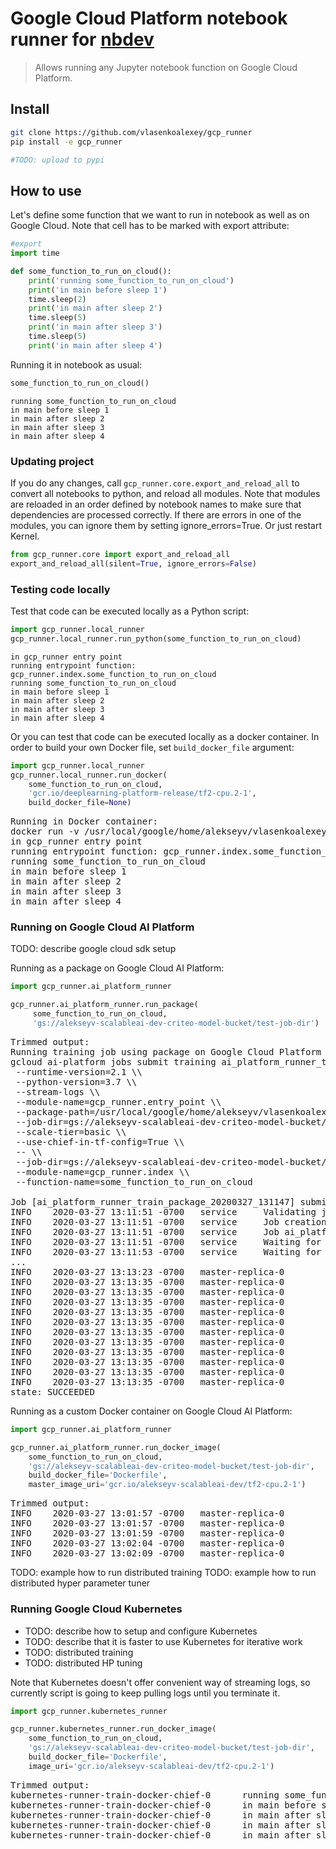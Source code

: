 # Google Cloud Platform notebook runner for [nbdev](https://github.com/fastai/nbdev/tree/master/nbdev)
> Allows running any Jupyter notebook function on Google Cloud Platform.


## Install

```sh
git clone https://github.com/vlasenkoalexey/gcp_runner
pip install -e gcp_runner

#TODO: upload to pypi
```

## How to use

Let's define some function that we want to run in notebook as well as on Google Cloud.
Note that cell has to be marked with export attribute:

```python
#export
import time

def some_function_to_run_on_cloud():
    print('running some_function_to_run_on_cloud')
    print('in main before sleep 1')
    time.sleep(2)
    print('in main after sleep 2')
    time.sleep(5)
    print('in main after sleep 3')
    time.sleep(5)
    print('in main after sleep 4')
```

Running it in notebook as usual:

```python
some_function_to_run_on_cloud()
```

    running some_function_to_run_on_cloud
    in main before sleep 1
    in main after sleep 2
    in main after sleep 3
    in main after sleep 4


### Updating project
If you do any changes, call `gcp_runner.core.export_and_reload_all` to convert all notebooks to python, and reload all modules. Note that modules are reloaded in an order defined by notebook names to make sure that dependencies are processed correctly. If there are errors in one of the modules, you can ignore them by setting ignore_errors=True. Or just restart Kernel.

```python
from gcp_runner.core import export_and_reload_all
export_and_reload_all(silent=True, ignore_errors=False)
```

### Testing code locally
Test that code can be executed locally as a Python script:

```python
import gcp_runner.local_runner
gcp_runner.local_runner.run_python(some_function_to_run_on_cloud)
```

    in gcp_runner entry point
    running entrypoint function: gcp_runner.index.some_function_to_run_on_cloud
    running some_function_to_run_on_cloud
    in main before sleep 1
    in main after sleep 2
    in main after sleep 3
    in main after sleep 4


Or you can test that code can be executed locally as a docker container.
In order to build your own Docker file, set `build_docker_file` argument:

```python
import gcp_runner.local_runner
gcp_runner.local_runner.run_docker(
    some_function_to_run_on_cloud,
    'gcr.io/deeplearning-platform-release/tf2-cpu.2-1',
    build_docker_file=None)
```

<pre>
Running in Docker container:  
docker run -v /usr/local/google/home/alekseyv/vlasenkoalexey/gcp_runner/gcp_runner:/gcp_runner gcr.io/deeplearning-platform-release/tf2-cpu.2-1 python -u -m gcp_runner.entry_point --module-name=gcp_runner.index --function-name=some_function_to_run_on_cloud
in gcp_runner entry point  
running entrypoint function: gcp_runner.index.some_function_to_run_on_cloud  
running some_function_to_run_on_cloud  
in main before sleep 1  
in main after sleep 2  
in main after sleep 3  
in main after sleep 4 
</pre>

### Running on Google Cloud AI Platform

TODO: describe google cloud sdk setup

Running as a package on Google Cloud AI Platform:

```python
import gcp_runner.ai_platform_runner

gcp_runner.ai_platform_runner.run_package(
     some_function_to_run_on_cloud, 
     'gs://alekseyv-scalableai-dev-criteo-model-bucket/test-job-dir')
```

<pre>
Trimmed output:  
Running training job using package on Google Cloud Platform AI:  
gcloud ai-platform jobs submit training ai_platform_runner_train_package_20200327_131147 \\  
 --runtime-version=2.1 \\   
 --python-version=3.7 \\   
 --stream-logs \\   
 --module-name=gcp_runner.entry_point \\   
 --package-path=/usr/local/google/home/alekseyv/vlasenkoalexey/gcp_runner/gcp_runner \\  
 --job-dir=gs://alekseyv-scalableai-dev-criteo-model-bucket/test-job-dir \\  
 --scale-tier=basic \\  
 --use-chief-in-tf-config=True \\  
 -- \\  
 --job-dir=gs://alekseyv-scalableai-dev-criteo-model-bucket/test-job-dir \\  
 --module-name=gcp_runner.index \\  
 --function-name=some_function_to_run_on_cloud  
        
Job [ai_platform_runner_train_package_20200327_131147] submitted successfully.  
INFO	2020-03-27 13:11:51 -0700	service		Validating job requirements...  
INFO	2020-03-27 13:11:51 -0700	service		Job creation request has been successfully validated.  
INFO	2020-03-27 13:11:51 -0700	service		Job ai_platform_runner_train_package_20200327_131147 is queued.  
INFO	2020-03-27 13:11:51 -0700	service		Waiting for job to be provisioned.  
INFO	2020-03-27 13:11:53 -0700	service		Waiting for training program to start.  
...  
INFO	2020-03-27 13:13:23 -0700	master-replica-0		Running command: python3 -m gcp_runner.entry_point --job-dir=gs://alekseyv-scalableai-dev-criteo-model-bucket/test-job-dir --module-name=gcp_runner.index --function-name=some_function_to_run_on_cloud --job-dir gs://alekseyv-scalableai-dev-criteo-model-bucket/test-job-dir  
INFO	2020-03-27 13:13:35 -0700	master-replica-0		in gcp_runner entry point  
INFO	2020-03-27 13:13:35 -0700	master-replica-0		running entrypoint function: gcp_runner.index.some_function_to_run_on_cloud  
INFO	2020-03-27 13:13:35 -0700	master-replica-0		additional args: ['--job-dir=gs://alekseyv-scalableai-dev-criteo-model-bucket/test-job-dir', '--job-dir', 'gs://alekseyv-scalableai-dev-criteo-model-bucket/test-job-dir']  
INFO	2020-03-27 13:13:35 -0700	master-replica-0		running some_function_to_run_on_cloud  
INFO	2020-03-27 13:13:35 -0700	master-replica-0		in main before sleep 1  
INFO	2020-03-27 13:13:35 -0700	master-replica-0		in main after sleep 2  
INFO	2020-03-27 13:13:35 -0700	master-replica-0		in main after sleep 3  
INFO	2020-03-27 13:13:35 -0700	master-replica-0		in main after sleep 4  
INFO	2020-03-27 13:13:35 -0700	master-replica-0		Module completed; cleaning up.  
INFO	2020-03-27 13:13:35 -0700	master-replica-0		Clean up finished.  
INFO	2020-03-27 13:13:35 -0700	master-replica-0		Task completed successfully.  
state: SUCCEEDED 
</pre>

Running as a custom Docker container on Google Cloud AI Platform:

```python
import gcp_runner.ai_platform_runner

gcp_runner.ai_platform_runner.run_docker_image(
    some_function_to_run_on_cloud,
    'gs://alekseyv-scalableai-dev-criteo-model-bucket/test-job-dir',
    build_docker_file='Dockerfile',
    master_image_uri='gcr.io/alekseyv-scalableai-dev/tf2-cpu.2-1')
```

<pre>
Trimmed output:  
INFO	2020-03-27 13:01:57 -0700	master-replica-0		running some_function_to_run_on_cloud  
INFO	2020-03-27 13:01:57 -0700	master-replica-0		in main before sleep 1  
INFO	2020-03-27 13:01:59 -0700	master-replica-0		in main after sleep 2  
INFO	2020-03-27 13:02:04 -0700	master-replica-0		in main after sleep 3  
INFO	2020-03-27 13:02:09 -0700	master-replica-0		in main after sleep 4  
</pre>

TODO: example how to run distributed training
TODO: example how to run distributed hyper parameter tuner

### Running Google Cloud Kubernetes

- TODO: describe how to setup and configure Kubernetes
- TODO: describe that it is faster to use Kubernetes for iterative work
- TODO: distributed training
- TODO: distributed HP tuning

Note that Kubernetes doesn't offer convenient way of streaming logs, so currently script is going to keep pulling logs until you terminate it.

```python
import gcp_runner.kubernetes_runner

gcp_runner.kubernetes_runner.run_docker_image(
    some_function_to_run_on_cloud,
    'gs://alekseyv-scalableai-dev-criteo-model-bucket/test-job-dir',
    build_docker_file='Dockerfile',
    image_uri='gcr.io/alekseyv-scalableai-dev/tf2-cpu.2-1')
```

<pre>
Trimmed output:  
kubernetes-runner-train-docker-chief-0		running some_function_to_run_on_cloud  
kubernetes-runner-train-docker-chief-0		in main before sleep 1  
kubernetes-runner-train-docker-chief-0		in main after sleep 2  
kubernetes-runner-train-docker-chief-0		in main after sleep 3  
kubernetes-runner-train-docker-chief-0		in main after sleep 4  
</pre>

